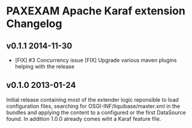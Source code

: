 # PAXEXAM Apache Karaf extension Changelog

## v0.1.1 2014-11-30

* [FIX] #3 Concurrency issue
  [FIX] Upgrade various maven plugins helping with the release

## v0.1.0 2013-01-24

Initial release containing most of the extender logic reponsible to load configuration files, searching for OSGI-INF/liquibase/master.xml in the bundles and applying the content to a configured or the first DataSource found. In addition 1.0.0 already comes wiht a Karaf feature file.

